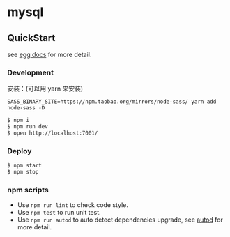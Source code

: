 # mysql

## QuickStart

<!-- add docs here for user -->

see [egg docs][egg] for more detail.

### Development

安装：(可以用 yarn 来安装)

`SASS_BINARY_SITE=https://npm.taobao.org/mirrors/node-sass/ yarn add node-sass -D`

```bash
$ npm i
$ npm run dev
$ open http://localhost:7001/
```

### Deploy

```bash
$ npm start
$ npm stop
```

### npm scripts

* Use `npm run lint` to check code style.
* Use `npm test` to run unit test.
* Use `npm run autod` to auto detect dependencies upgrade, see [autod](https://www.npmjs.com/package/autod) for more detail.

[egg]: https://eggjs.org
